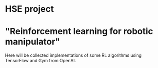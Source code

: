 # HSE project 
# "Reinforcement learning for robotic manipulator"

Here will be collected implementations of some RL algorithms using TensorFlow and Gym from OpenAI.
